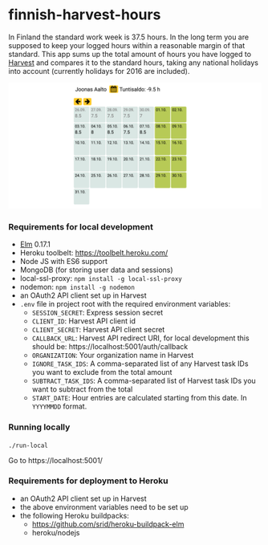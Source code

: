 # finnish-harvest-hours

In Finland the standard work week is 37.5 hours. In the long term you are supposed to keep your logged hours within a reasonable margin of that standard. This app sums up the total amount of hours you have logged to [Harvest](https://www.getharvest.com/) and compares it to the standard hours, taking any national holidays into account (currently holidays for 2016 are included).

![Screenshot](screenshot.png)

### Requirements for local development

- [Elm](http://elm-lang.org/) 0.17.1
- Heroku toolbelt: https://toolbelt.heroku.com/
- Node JS with ES6 support
- MongoDB (for storing user data and sessions)
- local-ssl-proxy: `npm install -g local-ssl-proxy`  
- nodemon: `npm install -g nodemon`
- an OAuth2 API client set up in Harvest
- `.env` file in project root with the required environment variables:
    - `SESSION_SECRET`: Express session secret
    - `CLIENT_ID`: Harvest API client id
    - `CLIENT_SECRET`: Harvest API client secret
    - `CALLBACK_URL`: Harvest API redirect URI, for local development this should be: https://localhost:5001/auth/callback
    - `ORGANIZATION`: Your organization name in Harvest
    - `IGNORE_TASK_IDS`: A comma-separated list of any Harvest task IDs you want to exclude from the total amount
    - `SUBTRACT_TASK_IDS`: A comma-separated list of Harvest task IDs you want to subtract from the total
    - `START_DATE`: Hour entries are calculated starting from this date. In `YYYYMMDD` format.

### Running locally

`./run-local`

Go to https://localhost:5001/

### Requirements for deployment to Heroku

- an OAuth2 API client set up in Harvest
- the above environment variables need to be set up
- the following Heroku buildpacks:
    - https://github.com/srid/heroku-buildpack-elm
    - heroku/nodejs

